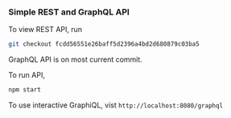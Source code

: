 ### Simple REST and GraphQL API

To view REST API, run

```bash
git checkout fcdd56551e26baff5d2396a4bd2d680879c03ba5
```

GraphQL API is on most current commit.

To run API,

```bash
npm start
```

To use interactive GraphiQL, vist `http://localhost:8080/graphql`